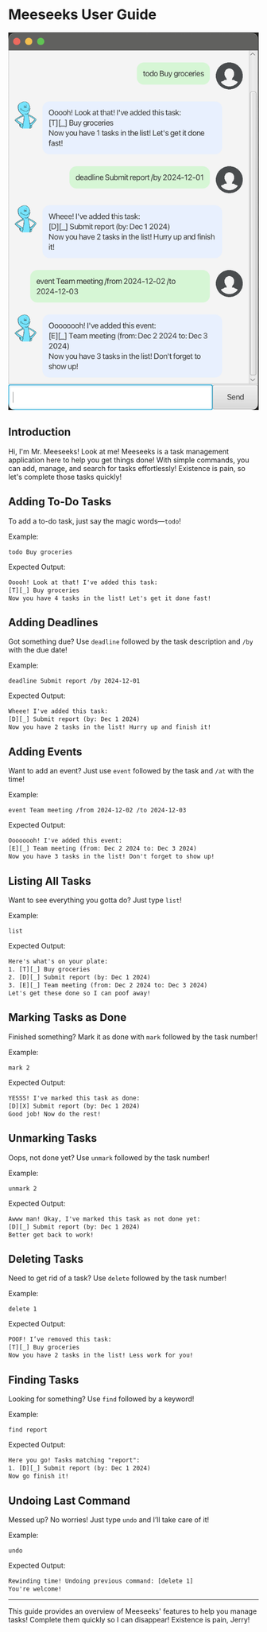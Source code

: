 # Meeseeks User Guide

![Demo Image](Demo.png)

## Introduction
Hi, I'm Mr. Meeseeks! Look at me! Meeseeks is a task management application here to help you get things done! With simple commands, you can add, manage, and search for tasks effortlessly! Existence is pain, so let's complete those tasks quickly!

## Adding To-Do Tasks
To add a to-do task, just say the magic words—`todo`!

Example:
```
todo Buy groceries
```

Expected Output:
```
Ooooh! Look at that! I've added this task:
[T][_] Buy groceries
Now you have 4 tasks in the list! Let's get it done fast!
```

## Adding Deadlines
Got something due? Use `deadline` followed by the task description and `/by` with the due date!

Example:
```
deadline Submit report /by 2024-12-01
```

Expected Output:
```
Wheee! I've added this task:
[D][_] Submit report (by: Dec 1 2024)
Now you have 2 tasks in the list! Hurry up and finish it!
```

## Adding Events
Want to add an event? Just use `event` followed by the task and `/at` with the time!

Example:
```
event Team meeting /from 2024-12-02 /to 2024-12-03
```

Expected Output:
```
Oooooooh! I've added this event:
[E][_] Team meeting (from: Dec 2 2024 to: Dec 3 2024)
Now you have 3 tasks in the list! Don't forget to show up!
```

## Listing All Tasks
Want to see everything you gotta do? Just type `list`!

Example:
```
list
```

Expected Output:
```
Here's what's on your plate:
1. [T][_] Buy groceries
2. [D][_] Submit report (by: Dec 1 2024)
3. [E][_] Team meeting (from: Dec 2 2024 to: Dec 3 2024)
Let's get these done so I can poof away!
```

## Marking Tasks as Done
Finished something? Mark it as done with `mark` followed by the task number!

Example:
```
mark 2
```

Expected Output:
```
YESSS! I've marked this task as done:
[D][X] Submit report (by: Dec 1 2024)
Good job! Now do the rest!
```

## Unmarking Tasks
Oops, not done yet? Use `unmark` followed by the task number!

Example:
```
unmark 2
```

Expected Output:
```
Awww man! Okay, I've marked this task as not done yet:
[D][_] Submit report (by: Dec 1 2024)
Better get back to work!
```

## Deleting Tasks
Need to get rid of a task? Use `delete` followed by the task number!

Example:
```
delete 1
```

Expected Output:
```
POOF! I’ve removed this task:
[T][_] Buy groceries
Now you have 2 tasks in the list! Less work for you!
```

## Finding Tasks
Looking for something? Use `find` followed by a keyword!

Example:
```
find report
```

Expected Output:
```
Here you go! Tasks matching "report":
1. [D][_] Submit report (by: Dec 1 2024)
Now go finish it!
```

## Undoing Last Command
Messed up? No worries! Just type `undo` and I’ll take care of it!

Example:
```
undo
```

Expected Output:
```
Rewinding time! Undoing previous command: [delete 1]
You're welcome!
```

---
This guide provides an overview of Meeseeks' features to help you manage tasks! Complete them quickly so I can disappear! Existence is pain, Jerry!

